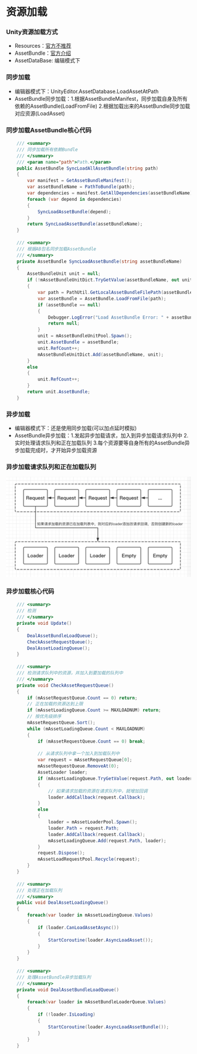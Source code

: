 # 资源加载

### Unity资源加载方式
* Resources：[官方不推荐](https://unity3d.com/cn/learn/tutorials/topics/best-practices/resources-folder)
* AssetBundle：[官方介绍](https://docs.unity3d.com/Manual/AssetBundlesIntro.html)
* AssetDataBase: 编辑模式下
    
### 同步加载
* 编辑器模式下：UnityEditor.AssetDatabase.LoadAssetAtPath
* AssetBundle同步加载：1.根据AssetBundleManifest，同步加载自身及所有依赖的AssetBundle(LoadFromFile) 2.根据加载出来的AssetBundle同步加载对应资源(LoadAsset)

### 同步加载AssetBundle核心代码
~~~C#
    /// <summary>
    /// 同步加载所有依赖Bundle
    /// </summary>
    /// <param name="path">Path.</param>
    public AssetBundle SyncLoadAllAssetBundle(string path)
    {
        var manifest = GetAssetBundleManifest();
        var assetBundleName = PathToBundle(path);
        var dependencies = manifest.GetAllDependencies(assetBundleName);
        foreach (var depend in dependencies)
        {
            SyncLoadAssetBundle(depend);
        }
        return SyncLoadAssetBundle(assetBundleName);
    }

    /// <summary>
    /// 根据AB包名同步加载AssetBundle
    /// </summary>
    private AssetBundle SyncLoadAssetBundle(string assetBundleName)
    {
        AssetBundleUnit unit = null;
        if (!mAssetBundleUnitDict.TryGetValue(assetBundleName, out unit))
        {
            var path = PathUtil.GetLocalAssetBundleFilePath(assetBundleName);
            var assetBundle = AssetBundle.LoadFromFile(path);
            if (assetBundle == null)
            {
                Debugger.LogError("Load AssetBundle Error: " + assetBundleName);
                return null;
            }
            unit = mAssetBundleUnitPool.Spawn();
            unit.AssetBundle = assetBundle;
            unit.RefCount++;
            mAssetBundleUnitDict.Add(assetBundleName, unit);
        }
        else
        {
            unit.RefCount++;
        }
        return unit.AssetBundle;
    }
~~~

### 异步加载
* 编辑器模式下：还是使用同步加载(可以加点延时模拟)
* AssetBundle异步加载：1.发起异步加载请求，加入到异步加载请求队列中 2.实时处理请求队列和正在加载队列 3.每个资源要等自身所有的AssetBundle异步加载完成时，才开始异步加载资源

### 异步加载请求队列和正在加载队列
![result](images/RequestAndLoader.png)

### 异步加载核心代码
~~~C#
    /// <summary>
    /// 检测
    /// </summary>
    private void Update()
    {
        DealAssetBundleLoadQueue();
        CheckAssetRequestQueue();
        DealAssetLoadingQueue();
    }

    /// <summary>
    /// 检测请求队列中的资源，并加入到要加载的队列中
    /// </summary>
    private void CheckAssetRequestQueue()
    {
        if (mAssetRequestQueue.Count == 0) return;
        // 正在加载的资源达到上限
        if (mAssetLoadingQueue.Count >= MAXLOADNUM) return;
        // 按优先级排序
        mAssetRequestQueue.Sort();
        while (mAssetLoadingQueue.Count < MAXLOADNUM)
        {
            if (mAssetRequestQueue.Count == 0) break;

            // 从请求队列中拿一个加入到加载队列中
            var request = mAssetRequestQueue[0];
            mAssetRequestQueue.RemoveAt(0);
            AssetLoader loader;
            if (mAssetLoadingQueue.TryGetValue(request.Path, out loader))
            {
                // 如果请求加载的资源在请求队列中，就增加回调
                loader.AddCallback(request.Callback);
            }
            else
            {
                loader = mAssetLoaderPool.Spawn();
                loader.Path = request.Path;
                loader.AddCallback(request.Callback);
                mAssetLoadingQueue.Add(request.Path, loader);
            }
            request.Dispose();
            mAssetLoadRequestPool.Recycle(request);
        }
    }

    /// <summary>
    /// 处理正在加载队列
    /// </summary>
    public void DealAssetLoadingQueue()
    {
        foreach(var loader in mAssetLoadingQueue.Values)
        {
            if (loader.CanLoadAssetAsync())
            {
                StartCoroutine(loader.AsyncLoadAsset());
            }
        }
    }

    /// <summary>
    /// 处理AssetBundle异步加载队列
    /// </summary>
    private void DealAssetBundleLoadQueue()
    {
        foreach(var loader in mAssetBundleLoaderQueue.Values)
        {
            if (!loader.IsLoading)
            {
                StartCoroutine(loader.AsyncLoadAssetBundle());
            }
        }
    }
~~~